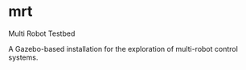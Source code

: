 # mrt
Multi Robot Testbed

A Gazebo-based installation for the exploration of multi-robot control systems.

